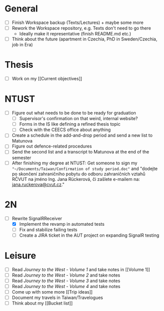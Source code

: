 # General

- [ ] Finish Workspace backup (Texts/Lectures) + maybe some more
- [ ] Rework the Workspace repository, e.g. Texts don't need to go there
	- Ideally make it representative (finish README.md etc.)
- [ ] Think about the future (apartment in Czechia, PhD in Sweden/Czechia, job in Era)

# Thesis

- [ ] Work on my [[Current objectives]]

# NTUST

- [ ] Figure out what needs to be done to be ready for graduation
	- [ ] Supervisor's confirmation on that weird, internal website?
	- [ ] Forms in the IS like defining a refined thesis topic
	- [ ] Check with the CEECS office about anything
- [ ] Create a schedule in the add-and-drop period and send a new list to Matunova
- [ ] Figure out defence-related procedures
- [ ] Send the second list and a transcript to Matunova at the end of the semester
- [ ] After finishing my degree at NTUST: Get someone to sign my `"~/Documents/Taiwan/Confirmation of study period.doc"` and "dodejte po skončení zahraničního pobytu do odboru zahraničních vztahů RČVUT na jméno Ing. Jana Rückerová, či zašlete e-mailem na: jana.ruckerova@cvut.cz."

# 2N

- [ ] Rewrite SignalRReceiver
	- [x] Implement the revamp in automated tests
	- [ ] Fix and stabilize failing tests
	- [ ] Create a JIRA ticket in the AUT project on expanding SignalR testing

# Leisure

- [ ] Read *Journey to the West - Volume 1* and take notes in [[Volume 1]]
- [ ] Read *Journey to the West - Volume 2* and take notes
- [ ] Read *Journey to the West - Volume 3* and take notes
- [ ] Read *Journey to the West - Volume 4* and take notes
- [ ] Come up with some more [[Trip ideas]]
- [ ] Document my travels in Taiwan/Travelogues
- [ ] Think about my [[Bucket list]]
